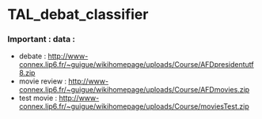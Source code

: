 # TAL_debat_classifier

### Important : data : 

- debate : http://www-connex.lip6.fr/~guigue/wikihomepage/uploads/Course/AFDpresidentutf8.zip
- movie review : http://www-connex.lip6.fr/~guigue/wikihomepage/uploads/Course/AFDmovies.zip
- test movie : http://www-connex.lip6.fr/~guigue/wikihomepage/uploads/Course/moviesTest.zip

